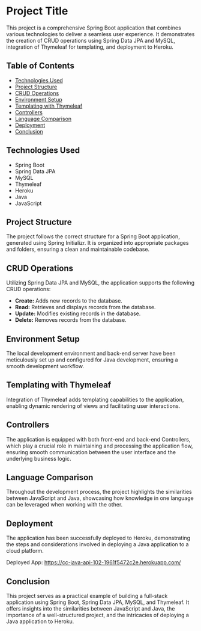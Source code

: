 # Project Title

This project is a comprehensive Spring Boot application that combines various technologies to deliver a seamless user experience. It demonstrates the creation of CRUD operations using Spring Data JPA and MySQL, integration of Thymeleaf for templating, and deployment to Heroku.

## Table of Contents

- [Technologies Used](#technologies-used)
- [Project Structure](#project-structure)
- [CRUD Operations](#crud-operations)
- [Environment Setup](#environment-setup)
- [Templating with Thymeleaf](#templating-with-thymeleaf)
- [Controllers](#controllers)
- [Language Comparison](#language-comparison)
- [Deployment](#deployment)
- [Conclusion](#conclusion)

## Technologies Used

- Spring Boot
- Spring Data JPA
- MySQL
- Thymeleaf
- Heroku
- Java
- JavaScript

## Project Structure

The project follows the correct structure for a Spring Boot application, generated using Spring Initializr. It is organized into appropriate packages and folders, ensuring a clean and maintainable codebase.

## CRUD Operations

Utilizing Spring Data JPA and MySQL, the application supports the following CRUD operations:

- **Create:** Adds new records to the database.
- **Read:** Retrieves and displays records from the database.
- **Update:** Modifies existing records in the database.
- **Delete:** Removes records from the database.

## Environment Setup

The local development environment and back-end server have been meticulously set up and configured for Java development, ensuring a smooth development workflow.

## Templating with Thymeleaf

Integration of Thymeleaf adds templating capabilities to the application, enabling dynamic rendering of views and facilitating user interactions.

## Controllers

The application is equipped with both front-end and back-end Controllers, which play a crucial role in maintaining and processing the application flow, ensuring smooth communication between the user interface and the underlying business logic.

## Language Comparison

Throughout the development process, the project highlights the similarities between JavaScript and Java, showcasing how knowledge in one language can be leveraged when working with the other.

## Deployment

The application has been successfully deployed to Heroku, demonstrating the steps and considerations involved in deploying a Java application to a cloud platform.

Deployed App: https://cc-java-api-102-1961f5472c2e.herokuapp.com/

## Conclusion

This project serves as a practical example of building a full-stack application using Spring Boot, Spring Data JPA, MySQL, and Thymeleaf. It offers insights into the similarities between JavaScript and Java, the importance of a well-structured project, and the intricacies of deploying a Java application to Heroku.